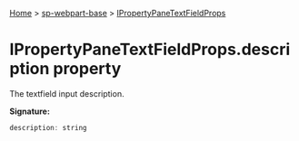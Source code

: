 <!-- docId=sp-webpart-base.ipropertypanetextfieldprops.description -->

[Home](./index.md) &gt; [sp-webpart-base](./sp-webpart-base.md) &gt; [IPropertyPaneTextFieldProps](./sp-webpart-base.ipropertypanetextfieldprops.md)

# IPropertyPaneTextFieldProps.description property

The textfield input description.

**Signature:**
```javascript
description: string
```
